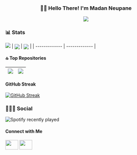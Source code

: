 <h3 align="center">👋🏻 Hello There! I'm Madan Neupane</h3>
<p align="center">
  <img src="https://readme-typing-svg.herokuapp.com/?lines=Computer+Science+Graduate;Freelance+Web+Developer;Aspiring+Data+Scientist;&font=Exo%202&center=true&width=380&height=50">
</p>

### 📊 Stats
![](https://komarev.com/ghpvc/?username=MadanNeupane&color=brightgreen)
| <a><img align="center" src="https://github-readme-stats.vercel.app/api?username=MadanNeupane&line_height=33&show_icons=true&theme=radical" /></a> | <a><img align="center" src="https://github-readme-stats.vercel.app/api/top-langs/?username=MadanNeupane&langs_count=4&card_width=400&theme=radical" /></a> | 
| ------------- | ------------- |

#### 🔝 Top Repositories
| <a href="https://github.com/MadanNeupane/College-Finder"><img align="center" src="https://github-readme-stats.vercel.app/api/pin/?username=MadanNeupane&repo=College-Finder&theme=radical" /></a> | <a href="https://github.com/MadanNeupane/Portfolio-V1.0"><img align="center" src="https://github-readme-stats.vercel.app/api/pin/?username=MadanNeupane&repo=Portfolio-V1.0&theme=radical" /></a> | 
| ------------- | ------------- |

#### GitHub Streak
[![GitHub Streak](http://github-readme-streak-stats.herokuapp.com?user=MadanNeupane&theme=radical&date_format=M%20j%5B%2C%20Y%5D)](https://git.io/streak-stats)


### 👨🏻‍💻 Social
![Spotify recently played](https://spotify-recently-played-readme.vercel.app/api?user=fclo7fwkfv37847358i8fftdm&count=1)

#### Connect with Me
<p align="left">
<a href="https://twitter.com/MadanCodes" target="blank"><img align="center" src="https://cdn.jsdelivr.net/npm/simple-icons@3.0.1/icons/twitter.svg" alt="" height="30" width="40" /></a>
<a href="https://discordapp.com/users/916954739122511904/" target="blank"><img align="center" src="https://cdn.jsdelivr.net/npm/simple-icons@3.0.1/icons/discord.svg" alt="" height="30" width="40" /></a>
</p>

